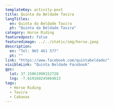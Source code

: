 ```yaml
---
templateKey: activity-post
title: Quinta da Beldade Tavira
langTitles:
  en: Quinta da Beldade Tavira
  pt: "Quinta da Beldade Tavira"
category: Horse Riding
featuredpost: false
featuredimage: ../../static/img/horse.jpeg
description: 
  en: "Tel: 965 461 577"
  pt: ""
link: "https://www.facebook.com/quintabeldade/" 
visibleLink: "Quinta Beldade Facebook"
gps:
  lat: 37.15061998152728
  lng: -7.619160245064613
tags:
  - Horse Riding
  - Tavira
  - Cabanas
---
```


